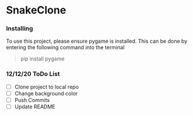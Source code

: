 # SnakeClone


### Installing 
To use this project, please ensure pygame is installed.
This can be done by entering the following command into the terminal
> pip install pygame


### 12/12/20 ToDo List
- [ ] Clone project to local repo
- [ ] Change background color
- [ ] Push Commits
- [ ] Update README
